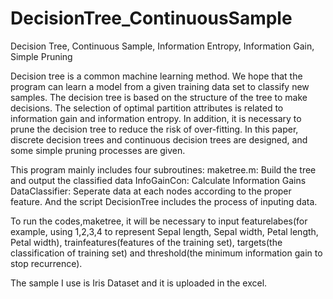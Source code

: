 # DecisionTree_ContinuousSample
Decision Tree, Continuous Sample, Information Entropy, Information Gain, Simple Pruning

Decision tree is a common machine learning method. We hope that the program can learn a model from a given training data set to classify new samples. The decision tree is based on the structure of the tree to make decisions. The selection of optimal partition attributes is related to information gain and information entropy. In addition, it is necessary to prune the decision tree to reduce the risk of over-fitting. In this paper, discrete decision trees and continuous decision trees are designed, and some simple pruning processes are given.

This program mainly includes four subroutines:
maketree.m: Build the tree and output the classified data
InfoGainCon: Calculate Information Gains
DataClassifier: Seperate data at each nodes according to the proper feature.
And the script DecisionTree includes the process of inputing data.

To run the codes,maketree, it will be necessary to input featurelabes(for example, using 1,2,3,4 to represent Sepal length, Sepal width, Petal length, Petal width), trainfeatures(features of the training set), targets(the classification of  training set) and threshold(the minimum information gain to stop recurrence).

The sample I use is Iris Dataset and it is uploaded in the excel.
